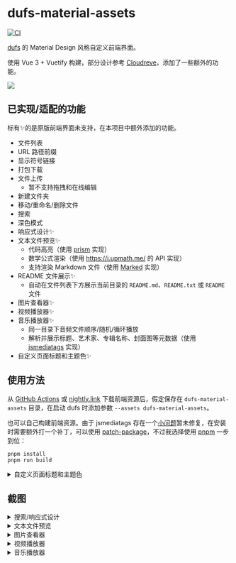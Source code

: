 # dufs-material-assets

[![CI](https://github.com/TransparentLC/dufs-material-assets/actions/workflows/ci.yml/badge.svg)](https://github.com/TransparentLC/dufs-material-assets/actions/workflows/ci.yml)

[dufs](https://github.com/sigoden/dufs) 的 Material Design 风格自定义前端界面。

使用 Vue 3 + Vuetify 构建，部分设计参考 [Cloudreve](https://github.com/cloudreve/Cloudreve)，添加了一些额外的功能。

<picture>
    <source media="(prefers-color-scheme:dark)" srcset="https://github.com/TransparentLC/dufs-material-assets/assets/47057319/02017b91-9d77-449c-9298-2ec31afc9a8f">
    <img src="https://github.com/TransparentLC/dufs-material-assets/assets/47057319/71a70e27-b8ed-4ae0-9c74-1dd22d3e5738">
</picture>

## 已实现/适配的功能

标有✨的是原版前端界面未支持，在本项目中额外添加的功能。

* 文件列表
* URL 路径前缀
* 显示符号链接
* 打包下载
* 文件上传
    * 暂不支持拖拽和在线编辑
* 新建文件夹
* 移动/重命名/删除文件
* 搜索
* 深色模式
* 响应式设计✨
* 文本文件预览✨
    * 代码高亮（使用 [prism](https://prismjs.com) 实现）
    * 数学公式渲染（使用 https://i.upmath.me/ 的 API 实现）
    * 支持渲染 Markdown 文件（使用 [Marked](https://marked.js.org/) 实现）
* README 文件展示✨
    * 自动在文件列表下方展示当前目录的 `README.md`、`README.txt` 或 `README` 文件
* 图片查看器✨
* 视频播放器✨
* 音乐播放器✨
    * 同一目录下音频文件顺序/随机/循环播放
    * 解析并展示标题、艺术家、专辑名称、封面图等元数据（使用 [jsmediatags](https://www.npmjs.com/package/jsmediatags) 实现）
* 自定义页面标题和主题色✨

## 使用方法

从 [GitHub Actions](https://github.com/TransparentLC/dufs-material-assets/actions) 或 [nightly.link](https://nightly.link/TransparentLC/dufs-material-assets/workflows/ci/master) 下载前端资源后，假定保存在 `dufs-material-assets` 目录，在启动 dufs 时添加参数 `--assets dufs-material-assets`。

也可以自己构建前端资源。由于 jsmediatags 存在一个[小问题](https://github.com/aadsm/jsmediatags/pull/150)暂未修复，在安装时需要额外打一个补丁，可以使用 [patch-package](https://www.npmjs.com/package/patch-package)，不过我选择使用 [pnpm](https://pnpm.io/) 一步到位：

```shell
pnpm install
pnpm run build
```

<details>

<summary>自定义页面标题和主题色</summary>

按照以下指引修改 `index.html` 的 `<script>` 部分：

```js
// 自定义标题
window.__CUSTOM_TITLE__ = 'Custom title';

// 自定义浅色和深色主题
window.__CUSTOM_THEME__ = {
    light: {
        primary: '#0288d1',
        secondary: '#00b0ff',
    },
    dark: {
        primary: '#026da7',
        secondary: '#008dcc',
    },
};

// 由dufs填充的页面内容，不要修改
window.__INITIAL_DATA__ = __INDEX_DATA__;
window.__DUFS_PREFIX__ = "__ASSERTS_PREFIX__";
```

</details>

## 截图

<details>

<summary>搜索/响应式设计</summary>

![](https://github.com/TransparentLC/dufs-material-assets/assets/47057319/31ed125e-6fbc-42cb-a3b7-c254be1003d8)

</details>

<details>

<summary>文本文件预览</summary>

![](https://github.com/TransparentLC/dufs-material-assets/assets/47057319/9498375b-2439-44bf-91a8-98a6d54cd446)

</details>

<details>

<summary>图片查看器</summary>

![](https://github.com/TransparentLC/dufs-material-assets/assets/47057319/c294c0f0-7125-4495-a2ad-1298daf9ad25)

</details>

<details>

<summary>视频播放器</summary>

![](https://github.com/TransparentLC/dufs-material-assets/assets/47057319/d038a2c5-540f-4147-a591-6e2bc1ab85b9)

</details>

<details>

<summary>音乐播放器</summary>

![](https://github.com/TransparentLC/dufs-material-assets/assets/47057319/46973785-7768-4c3d-aa34-989f8378e5f5)

</details>
